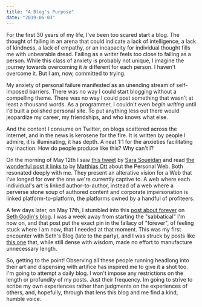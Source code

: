 ```yaml
---
title: "A Blog's Purpose"
date: "2019-06-03"
---
```


For the first 30 years of my life, I've been too scared start a blog. The thought of failing in an arena that could indicate a lack of intelligence, a lack of kindness, a lack of empathy, or an incapacity for individual thought fills me with unbearable dread. Failing as a writer feels too close to failing as a person. While this class of anxiety is probably not unique, I imagine the journey towards overcoming it _is_ different for each person. I haven't overcome it. But I am, now, committed to trying.

My anxiety of personal failure manifested as an unending stream of self-imposed barriers. There was no way I could start blogging without a compelling theme. There was no way I could post something that wasn't at least a thousand words. As a programmer, I couldn't even _begin writing_ until I'd built a polished personal site. To put anything less out there would jeopardize my career, my friendships, and who knows what else.

And the content I consume on Twitter, on blogs scattered across the Internet, and in the news is kerosene for the fire. It is written by people I admire, it is illuminating, it has depth. A neat 1:1 for the anxieties facilitating my inaction. How do people produce like this? Why can't I?

On the morning of May 12th I saw [this tweet](https://twitter.com/SaraSoueidan/status/1127641348843163654) by [Sara Soueidan](https://sarasoueidan.com) and read [the wonderful post it links to](https://matthiasott.com/articles/into-the-personal-website-verse) by [Matthias Ott](https://matthiasott.com) about the Personal Web. Both resonated deeply with me. They present an alterative vision for a Web that I've longed for over the one we're currently captive to. A web where each individual's art is linked author-to-author, instead of a web where a perverse stone soup of authored content and corporate impersonation is linked platform-to-platform, the platforms owned by a handful of profiteers.

A few days later, on May 17th, I stumbled into this [post about forever](https://seths.blog/2019/05/three-kinds-of-forever/) on [Seth Godin's blog](https://seths.blog). I was a week away from starting the "sabbatical" I'm now on, and that post put the exact pin in the fallacy of "forever", of feeling stuck where I am now, that I needed at that moment. This was my first encounter with Seth's Blog (late to the party), and I was struck by posts like [this one](https://seths.blog/2019/05/accountability-vs-responsibility/) that, while still dense with wisdom, made no effort to manufacture unnecessary length.

So, getting to the point! Observing all these people running headlong into their art and dispensing with artifice has inspired me to give it a shot too. I'm going to attempt a daily blog. I won't impose any restrictions on the length or profundity of my posts. Just their frequency. Im going to strive to scribe my own experiences rather than judgments on the experiences of others, and, hopefully, through that lens this blog and me find a kind, humble voice.
